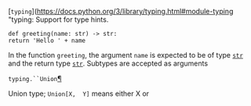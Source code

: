  [`typing`](https://docs.python.org/3/library/typing.html#module-typing "typing: Support for type hints.
```
def greeting(name: str) -> str:
return 'Hello ' + name
```
In the function `greeting`, the argument `name` is expected to be of type [`str`](https://docs.python.org/3/library/stdtypes.html#str "str") and the return type [`str`](https://docs.python.org/3/library/stdtypes.html#str "str"). Subtypes are accepted as arguments

`typing.``Union`[¶](https://docs.python.org/3/library/typing.html#typing.Union "Permalink to this definition")

Union type;  `Union[X,  Y]`  means either X or
<!--stackedit_data:
eyJoaXN0b3J5IjpbMTk5ODEzODI2NCw5MTU3ODQwODAsMTAxOT
gyMDgxOF19
-->